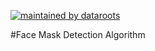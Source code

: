 [![maintained by dataroots](https://img.shields.io/badge/maintained%20by-dataroots-%2300b189)](https://dataroots.io)

#Face Mask Detection Algorithm
